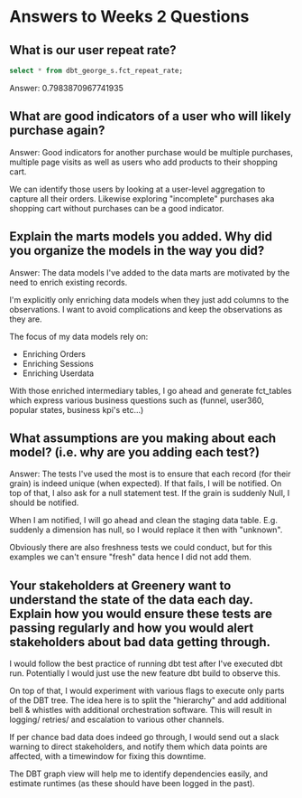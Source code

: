 # Answers to Weeks 2 Questions

## What is our user repeat rate?

``` SQL 
select * from dbt_george_s.fct_repeat_rate; 
```

Answer: 
0.7983870967741935


## What are good indicators of a user who will likely purchase again?

Answer: 
Good indicators for another purchase would be multiple purchases, multiple page visits as well as users who add products to their shopping cart.

We can identify those users by looking at a user-level aggregation to capture all their orders. Likewise exploring "incomplete" purchases aka shopping cart without purchases can be a good indicator.


## Explain the marts models you added. Why did you organize the models in the way you did?

Answer:
The data models I've added to the data marts are motivated by the need to enrich existing records.

I'm explicitly only enriching data models when they just add columns to the observations. I want to avoid complications and keep the observations as they are.

The focus of my data models rely on:

- Enriching Orders
- Enriching Sessions
- Enriching Userdata

With those enriched intermediary tables, I go ahead and generate fct_tables which express various business questions such as (funnel, user360, popular states, business kpi's etc...)


## What assumptions are you making about each model? (i.e. why are you adding each test?)

Answer:
The tests I've used the most is to ensure that each record (for their grain) is indeed unique (when expected). If that fails, I will be notified.
On top of that, I also ask for a null statement test. If the grain is suddenly Null, I should be notified.

When I am notified, I will go ahead and clean the staging data table. E.g. suddenly a dimension has null, so I would replace it then with "unknown".

Obviously there are also freshness tests we could conduct, but for this examples we can't ensure "fresh" data hence I did not add them.


## Your stakeholders at Greenery want to understand the state of the data each day. Explain how you would ensure these tests are passing regularly and how you would alert stakeholders about bad data getting through.

I would follow the best practice of running dbt test after I've executed dbt run.
Potentially I would just use the new feature dbt build to observe this. 

On top of that, I would experiment with various flags to execute only parts of the DBT tree. The idea here is to split the "hierarchy" and add additional bell & whistles with additional orchestration software. This will result in logging/ retries/ and escalation to various other channels.

If per chance bad data does indeed go through, I would send out a slack warning to direct stakeholders, and notify them which data points are affected, with a timewindow for fixing this downtime. 

The DBT graph view will help me to identify dependencies easily, and estimate runtimes (as these should have been logged in the past).
